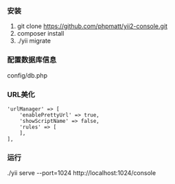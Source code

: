 ### 安装
1. git clone https://github.com/phpmatt/yii2-console.git
2. composer install
3. ./yii migrate
### 配置数据库信息
config/db.php
### URL美化
```
'urlManager' => [
    'enablePrettyUrl' => true,
    'showScriptName' => false,
    'rules' => [
    ],
],
```
### 运行
./yii serve --port=1024
http://localhost:1024/console